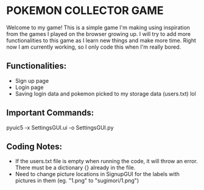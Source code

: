 # POKEMON COLLECTOR GAME
Welcome to my game! This is a simple game I'm making using inspiration from the games I played on the browser growing up.
I will try to add more functionalities to this game as I learn new things and make more time. Right now I am currently 
working, so I only code this when I'm really bored.  
  
  
  
  
## Functionalities:
- Sign up page
- Login page
- Saving login data and pokemon picked to my storage data (users.txt) lol  


  
  
## Important Commands:
pyuic5 -x SettingsGUI.ui -o SettingsGUI.py  
  
  
  
  
## Coding Notes:
- If the users.txt file is empty when running the code, it will throw an error. There must be a dictionary {} already in
  the file.
- Need to change picture locations in SignupGUI for the labels with pictures in them (eg. "1.png" to "sugimori/1.png") 
